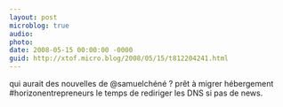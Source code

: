 ```yaml
---
layout: post
microblog: true
audio: 
photo: 
date: 2008-05-15 00:00:00 -0000
guid: http://xtof.micro.blog/2008/05/15/t812204241.html
---
```

qui aurait des nouvelles de @samuelchéné ? prêt à migrer hébergement #horizonentrepreneurs le temps de rediriger les DNS si pas de news.
